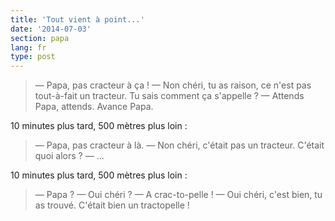 ```yaml
---
title: 'Tout vient à point...'
date: '2014-07-03'
section: papa
lang: fr
type: post
---
```


> — Papa, pas cracteur à ça !
> — Non chéri, tu as raison, ce n'est pas tout-à-fait un tracteur. Tu sais comment ça s'appelle ?
> — Attends Papa, attends. Avance Papa.

10 minutes plus tard, 500 mètres plus loin :

> — Papa, pas cracteur à là.
> — Non chéri, c'était pas un tracteur. C'était quoi alors ?
> — ...

10 minutes plus tard, 500 mètres plus loin :

> — Papa ?
> — Oui chéri ?
> — A crac-to-pelle !
> — Oui chéri, c'est bien, tu as trouvé. C'était bien un tractopelle !

